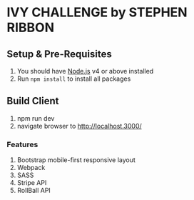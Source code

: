 # IVY CHALLENGE by STEPHEN RIBBON

## Setup & Pre-Requisites
1.  You should have [Node.js](https://nodejs.org/) v4 or above installed
2.  Run `npm install` to install all packages

## Build Client
1. npm run dev
2. navigate browser to http://localhost.3000/

### Features
1. Bootstrap mobile-first responsive layout
2. Webpack
3. SASS
4. Stripe API
5. RollBall API
